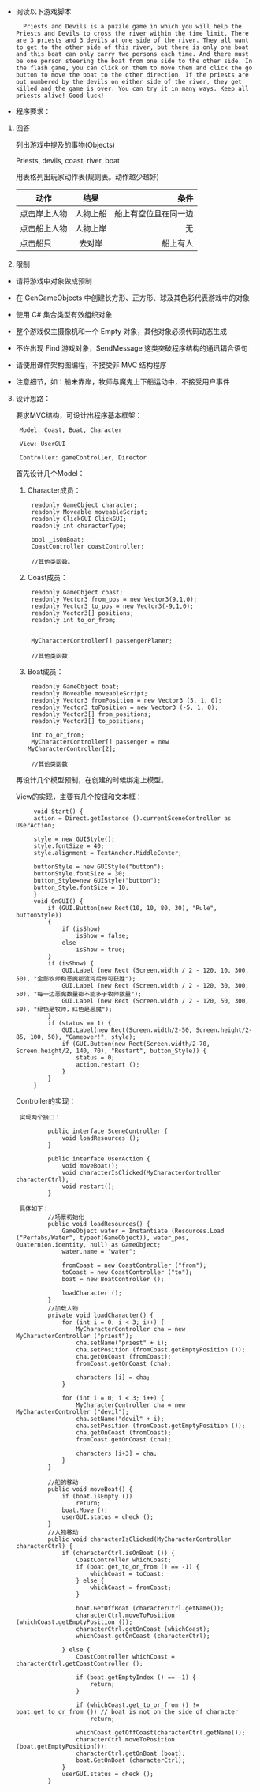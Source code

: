 + 阅读以下游戏脚本

        Priests and Devils is a puzzle game in which you will help the Priests and Devils to cross the river within the time limit. There are 3 priests and 3 devils at one side of the river. They all want to get to the other side of this river, but there is only one boat and this boat can only carry two persons each time. And there must be one person steering the boat from one side to the other side. In the flash game, you can click on them to move them and click the go button to move the boat to the other direction. If the priests are out numbered by the devils on either side of the river, they get killed and the game is over. You can try it in many ways. Keep all priests alive! Good luck!


+ 程序要求：

1. 回答

    列出游戏中提及的事物(Objects)

    Priests, devils, coast, river, boat

    用表格列出玩家动作表(规则表。动作越少越好)

    | 动作 | 结果 | 条件 | 
    | - | :-: | -: | 
    | 点击岸上人物 | 人物上船 | 船上有空位且在同一边 | 
    | 点击船上人物 | 人物上岸 | 无| 
    | 点击船只 | 去对岸 | 船上有人 |

2. 限制

- 请将游戏中对象做成预制

- 在 GenGameObjects 中创建长方形、正方形、球及其色彩代表游戏中的对象

- 使用 C# 集合类型有效组织对象

- 整个游戏仅主摄像机和一个 Empty 对象，其他对象必须代码动态生成

- 不许出现 Find 游戏对象，SendMessage 这类突破程序结构的通讯耦合语句

- 请使用课件架构图编程，不接受非 MVC 结构程序

- 注意细节，如：船未靠岸，牧师与魔鬼上下船运动中，不接受用户事件

3. 设计思路：

    要求MVC结构，可设计出程序基本框架：

        Model: Coast, Boat, Character

        View: UserGUI

        Controller: gameController, Director

    首先设计几个Model：
    
    1. Character成员：

        	readonly GameObject character;
		    readonly Moveable moveableScript;
		    readonly ClickGUI ClickGUI;
		    readonly int characterType;

		    bool _isOnBoat;
		    CoastController coastController;

            //其他类函数。
    
    2. Coast成员：

            readonly GameObject coast;
		    readonly Vector3 from_pos = new Vector3(9,1,0);
		    readonly Vector3 to_pos = new Vector3(-9,1,0);
		    readonly Vector3[] positions;
		    readonly int to_or_from;	

		    
		    MyCharacterController[] passengerPlaner;

            //其他类函数

    3. Boat成员：

            readonly GameObject boat;
		    readonly Moveable moveableScript;
		    readonly Vector3 fromPosition = new Vector3 (5, 1, 0);
		    readonly Vector3 toPosition = new Vector3 (-5, 1, 0);
		    readonly Vector3[] from_positions;
		    readonly Vector3[] to_positions;

		    int to_or_from;
		    MyCharacterController[] passenger = new MyCharacterController[2];

            //其他类函数

    再设计几个模型预制，在创建的时候绑定上模型。

    View的实现，主要有几个按钮和文本框：

            void Start() {
		    action = Direct.getInstance ().currentSceneController as UserAction;

		    style = new GUIStyle();
		    style.fontSize = 40;
		    style.alignment = TextAnchor.MiddleCenter;

		    buttonStyle = new GUIStyle("button");
		    buttonStyle.fontSize = 30;
		    button_Style=new GUIStyle("button");
		    button_Style.fontSize = 10;
	        }
	        void OnGUI() {
		        if (GUI.Button(new Rect(10, 10, 80, 30), "Rule", buttonStyle))
		        {
			        if (isShow)
				        isShow = false;
			        else
				        isShow = true;
		        }
		        if (isShow) {
			        GUI.Label (new Rect (Screen.width / 2 - 120, 10, 300, 50), "全部牧师和恶魔都渡河后即可获胜");
			        GUI.Label (new Rect (Screen.width / 2 - 120, 30, 300, 50), "每一边恶魔数量都不能多于牧师数量");
			        GUI.Label (new Rect (Screen.width / 2 - 120, 50, 300, 50), "绿色是牧师，红色是恶魔");
		        }
		        if (status == 1) {
			        GUI.Label(new Rect(Screen.width/2-50, Screen.height/2-85, 100, 50), "Gameover!", style);
			        if (GUI.Button(new Rect(Screen.width/2-70, Screen.height/2, 140, 70), "Restart", button_Style)) {
				        status = 0;
				        action.restart ();
			        }
		        }
	        }

    Controller的实现：

        实现两个接口：

                public interface SceneController {
			        void loadResources ();
		        }

		        public interface UserAction {
			        void moveBoat();
			        void characterIsClicked(MyCharacterController characterCtrl);
			        void restart();
		        }

        具体如下：
                //场景初始化
	            public void loadResources() {
		            GameObject water = Instantiate (Resources.Load ("Perfabs/Water", typeof(GameObject)), water_pos, Quaternion.identity, null) as GameObject;
		            water.name = "water";

		            fromCoast = new CoastController ("from");
		            toCoast = new CoastController ("to");
		            boat = new BoatController ();

		            loadCharacter ();
	            }
                //加载人物
	            private void loadCharacter() {
		            for (int i = 0; i < 3; i++) {
			            MyCharacterController cha = new MyCharacterController ("priest");
			            cha.setName("priest" + i);
			            cha.setPosition (fromCoast.getEmptyPosition ());
			            cha.getOnCoast (fromCoast);
			            fromCoast.getOnCoast (cha);

			            characters [i] = cha;
		            }

		            for (int i = 0; i < 3; i++) {
			            MyCharacterController cha = new MyCharacterController ("devil");
			            cha.setName("devil" + i);
			            cha.setPosition (fromCoast.getEmptyPosition ());
			            cha.getOnCoast (fromCoast);
			            fromCoast.getOnCoast (cha);

			            characters [i+3] = cha;
		            }
	            }

                //船的移动
	            public void moveBoat() {
		            if (boat.isEmpty ())
			            return;
		            boat.Move ();
		            userGUI.status = check ();
	            }
                //人物移动
	            public void characterIsClicked(MyCharacterController characterCtrl) {
		            if (characterCtrl.isOnBoat ()) {
			            CoastController whichCoast;
			            if (boat.get_to_or_from () == -1) { 
				            whichCoast = toCoast;
			            } else {
				            whichCoast = fromCoast;
			            }

			            boat.GetOffBoat (characterCtrl.getName());
			            characterCtrl.moveToPosition (whichCoast.getEmptyPosition ());
			            characterCtrl.getOnCoast (whichCoast);
			            whichCoast.getOnCoast (characterCtrl);

		            } else {									
			            CoastController whichCoast = characterCtrl.getCoastController ();

			            if (boat.getEmptyIndex () == -1) {	
				            return;
			            }

			            if (whichCoast.get_to_or_from () != boat.get_to_or_from ())	// boat is not on the side of character
				            return;

			            whichCoast.getOffCoast(characterCtrl.getName());
			            characterCtrl.moveToPosition (boat.getEmptyPosition());
			            characterCtrl.getOnBoat (boat);
			            boat.GetOnBoat (characterCtrl);
		            }
		            userGUI.status = check ();
	            }
    


